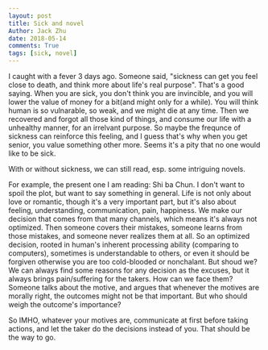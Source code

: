 ```yaml
---
layout: post
title: Sick and novel
Author: Jack Zhu
date: 2018-05-14
comments: True
tags: [sick, novel]
---
```


I caught with a fever 3 days ago. Someone said, "sickness can get you feel close to death, and think more about life's real purpose".
That's a good saying. When you are sick, you don't think you are invincible, and you will lower the value of money for a bit(and might 
only for a while). You will think human is so vulnarable, so weak, and we might die at any time. Then we recovered and forgot all those
kind of things, and consume our life with a unhealthy manner, for an irrelvant purpose. So maybe the frequnce of sickness can reinforce
this feeling, and I guess that's why when you get senior, you value something other more. Seems it's a pity that no one would like to
be sick.

With or without sickness, we can still read, esp. some intriguing novels.

For example, the present one I am reading: Shi ba Chun. I don't want to spoil the plot, but want to say something in general. Life is not
only about love or romantic, though it's a very important part, but it's also about feeling, understanding, communication, pain, happiness.
We make our decision that comes from that many channels, which means it's always not optimized. Then someone covers their mistakes, someone
learns from those mistakes, and someone never realizes them at all. So an optimized decision, rooted in human's inherent processing ability
(comparing to computers), sometimes is understandable to others, or even it should be forgiven otherwise you are too cold-blooded or nonchalant.
But shoud we? We can always find some reasons for any decision as the excuses, but it always brings pain/suffering for the takers. How can we
face them? Someone talks about the motive, and argues that whenever the motives are morally right, the outcomes might not be that important.
But who should weigh the outcome's importance? 

So IMHO, whatever your motives are, communicate at first before taking actions, and let the taker do the decisions instead of you. That should 
be the way to go.
